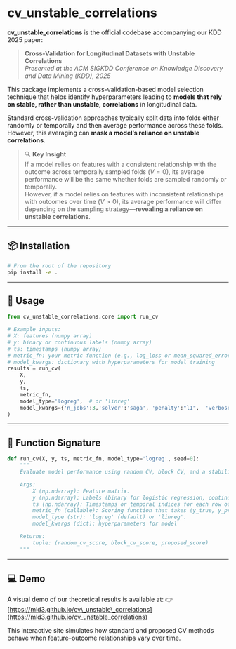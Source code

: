 # cv_unstable_correlations

**cv_unstable_correlations** is the official codebase accompanying our KDD 2025 paper:

> **Cross-Validation for Longitudinal Datasets with Unstable Correlations**  
> *Presented at the ACM SIGKDD Conference on Knowledge Discovery and Data Mining (KDD), 2025*

This package implements a cross-validation-based model selection technique that helps identify hyperparameters leading to **models that rely on stable, rather than unstable, correlations** in longitudinal data.

Standard cross-validation approaches typically split data into folds either randomly or temporally and then average performance across these folds.  However, this averaging can **mask a model’s reliance on unstable correlations**.

> 🔍 **Key Insight**  
> If a model relies on features with a consistent relationship with the outcome across temporally sampled folds ($V = 0$), its average performance will be the same whether folds are sampled randomly or temporally.  
> However, if a model relies on features with inconsistent relationships with outcomes over time ($V > 0$), its average performance will differ depending on the sampling strategy—**revealing a reliance on unstable correlations**.

---

## 📦 Installation

```bash
# From the root of the repository
pip install -e .
````

---

## 🚀 Usage

```python
from cv_unstable_correlations.core import run_cv

# Example inputs:
# X: features (numpy array)
# y: binary or continuous labels (numpy array)
# ts: timestamps (numpy array)
# metric_fn: your metric function (e.g., log_loss or mean_squared_error)
# model_kwargs: dictionary with hyperparameters for model training
results = run_cv(
    X,
    y,
    ts,
    metric_fn,
    model_type='logreg',  # or 'linreg'
    model_kwargs={'n_jobs':3,'solver':'saga', 'penalty':"l1",  'verbose':True, 'random_state':0, 'C':1e-3}
)
```

---

## 🧠 Function Signature

```python
def run_cv(X, y, ts, metric_fn, model_type='logreg', seed=0):
    """
    Evaluate model performance using random CV, block CV, and a stability-aware CV approach.

    Args:
        X (np.ndarray): Feature matrix.
        y (np.ndarray): Labels (binary for logistic regression, continuous for linear regression).
        ts (np.ndarray): Timestamps or temporal indices for each row of X.
        metric_fn (callable): Scoring function that takes (y_true, y_pred).
        model_type (str): 'logreg' (default) or 'linreg'.
        model_kwargs (dict): hyperparameters for model

    Returns:
        tuple: (random_cv_score, block_cv_score, proposed_score)
    """
```

---

## 💻 Demo

A visual demo of our theoretical results is available at:
👉 [https://mld3.github.io/cv\_unstable\_correlations](https://mld3.github.io/cv_unstable_correlations)

This interactive site simulates how standard and proposed CV methods behave when feature–outcome relationships vary over time.

